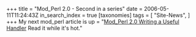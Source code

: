+++
title = "Mod_Perl 2.0 - Second in a series"
date = 2006-05-11T11:24:43Z
in_search_index = true
[taxonomies]
tags = [
    "Site-News",
]
+++
My next mod_perl article is up = "<a href="http://jeremy.marzhillstudios.com/index.php/mod_perl-20/mod_perl-20-writing-a-useful-handler/">Mod_Perl 2.0 Writing a Useful Handler</a> Read it while it's hot."

